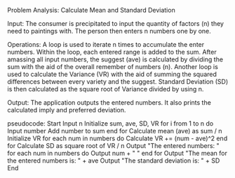 Problem Analysis: Calculate Mean and Standard Deviation

Input: The consumer is precipitated to input the quantity of factors (n) they need to paintings with. The person then enters n numbers one by one.

Operations: A loop is used to iterate n times to accumulate the enter numbers. Within the loop, each entered range is added to the sum. After amassing all input numbers, the suggest (ave) is calculated by dividing the sum with the aid of the overall remember of numbers (n). Another loop is used to calculate the Variance (VR) with the aid of summing the squared differences between every variety and the suggest. Standard Deviation (SD) is then calculated as the square root of Variance divided by using n.

Output: The application outputs the entered numbers. It also prints the calculated imply and preferred deviation.

pseudocode: Start Input n Initialize sum, ave, SD, VR for i from 1 to n do Input number Add number to sum end for Calculate mean (ave) as sum / n Initialize VR for each num in numbers do Calculate VR += (num - ave)^2 end for Calculate SD as square root of VR / n Output "The entered numbers: " for each num in numbers do Output num + " " end for Output "The mean for the entered numbers is: " + ave Output "The standard deviation is: " + SD End
